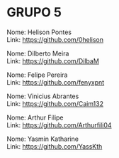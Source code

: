 # GRUPO 5
Nome: Helison Pontes  
Link: https://github.com/0helison  
  
Nome: Dilberto Meira  
Link: https://github.com/DilbaM 

Nome:  Felipe Pereira  
Link:  https://github.com/fenyxpnt

Nome: Vinicius Abrantes  
Link: https://github.com/Caim132

Nome: Arthur Filipe  
Link: https://github.com/Arthurfili04  
  
Nome: Yasmin Katharine  
Link: https://github.com/YassKth  